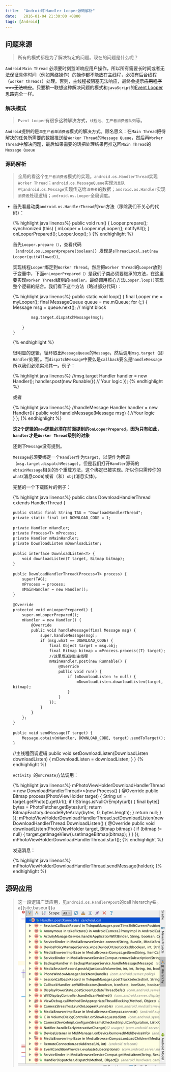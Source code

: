 ```yaml
---
title:  "Android中Handler Looper源码解析"
date:   2016-01-04 21:30:00 +0800
tags: [Android]
---
```

## 问题来源

> 所有的模式都是为了解决特定的问题。现在的问题是什么呢？

`Android` `Main Thread` 必须要时刻监听响应用户操作，所以所有需要长时间或者无法保证具体时间（例如网络操作）的操作都不能放在主线程，必须有后台线程（`worker threads`）处理。否则，主线程被阻塞无法响应，最终会提示~~应用程序×××无法响应~~。只要稍一联想这种解决问题的模式和`javaScript`的[Event Looper](http://www.ruanyifeng.com/blog/2013/10/event_loop.html)思路完全一样。

### 解决模式

> `Event Looper`有很多这种解决方式，`线程池`、`生产者消费者队列`等。

`Android`提供的是`单生产者单消费者`模式的解决方式。顾名思义：在`Main Thread`把待解决的任务所需要的数据推送给`Worker Thread`的`Message Queue`，然后再`Worker Thread`中解决问题，最后如果需要的话把处理结果再推送回`Main Thread`的`Message Queue`

### 源码解析

> 全局的看这个`生产者消费者`模式的实现。`android.os.HandlerThread`实现`Worker Thread`；`android.os.MessageQueue`实现`消息队列`;`android.os.Message`实现传送给`消费者`的数据；`android.os.Handler`实现`消费者`处理逻辑；`android.os.Looper`全局调度。

- 首先看启动类`android.os.HandlerThread`的`run`方法（移除我们不关心的代码）：
  
  {% highlight java linenos%}
  public void run() {
          Looper.prepare();
          synchronized (this) {
              mLooper = Looper.myLooper();
              notifyAll();
          }
          onLooperPrepared();
          Looper.loop();
      }
  {% endhighlight %}
  
  首先`Looper.prepare（）`，查看代码（`android.os.Looper#prepare(boolean)`）发现是`sThreadLocal.set(new Looper(quitAllowed))`,
  
  实现线程`Looper`绑定到`Worker Thread`。然后把`Worker Thread`的`Looper`放到于变量中，下面`onLooperPrepared（）`是我们子类必须要继承的方法，在这里要实现`Worker Thread`级别的`Handler`。最终调用核心方法`Looper.loop()`实现整个逻辑的结合。我们看下这个方法（略过部分代码）：
  
  {% highlight java linenos%}
  public static void loop() {
          final Looper me = myLooper();
          final MessageQueue queue = me.mQueue;
           for (;;) {
              Message msg = queue.next(); // might block
            
              msg.target.dispatchMessage(msg);
  
          }
      }
  {% endhighlight %}
  
  很明显的逻辑，循环取出`MessageQueue`的`Message`，然后调用`msg.target`（即`Handler`处理）。而`dispatchMessage`中要么是`callback`要么是`handleMessage`所以我们必须实现其一。例子：
  
  {% highlight java linenos%}
  //msg.target
  Handler handler = new Handler();
  handler.post(new Runable(){
    // Your logic
  });
  {% endhighlight %}
  
  或者
  
  {% highlight java linenos%}
  //handleMessage
  Handler handler = new Handler(){
    public void handleMessage(Message msg) {
      //Your logic  
    }
  };
  {% endhighlight %}
  
  **这2个逻辑的`new`逻辑必须在前面提到的`onLooperPrepared`，因为只有如此，`handler`才是`Worker Thread`级别的对象**
  
  还剩下`Message`没有提到。
  
  `Message`必须要绑定一个`Handler`作为`target`，以便作为回调（`msg.target.dispatchMessage`）。但是我们打开`Handler`源码的`obtainMessage`相关的5个重载方法，这个绑定已被实现。所以你只需传你的`what`(消息code)或者（和）`obj`(消息实体)。
  
  完整的一个下载图片的例子：
  
  {% highlight java linenos%}
  public class DownloadHandlerThread<T> extends HandlerThread {
  
      public static final String TAG = "DownloadHandlerThread";
      private static final int DOWNLOAD_CODE = 1;
  
      private Handler mHandler;
      private Process<T> mProcess;
      private Handler mMainHandler;
      private DownloadListen mDownloadListen;
  
      public interface DownloadListen<T> {
          void downloadListen(T target, Bitmap bitmap);
      }
  
      public DownloadHandlerThread(Process<T> process) {
          super(TAG);
          mProcess = process;
          mMainHandler = new Handler();
      }
  
      @Override
      protected void onLooperPrepared() {
          super.onLooperPrepared();
          mHandler = new Handler() {
              @Override
              public void handleMessage(final Message msg) {
                  super.handleMessage(msg);
                  if (msg.what == DOWNLOAD_CODE) {
                      final Object target = msg.obj;
                      final Bitmap bitmap = mProcess.process((T) target);
                      //这里发送到到主线程
                      mMainHandler.post(new Runnable() {
                          @Override
                          public void run() {
                              if (mDownloadListen != null) {
                                  mDownloadListen.downloadListen(target, bitmap);
                              }
                          }
                      });
                  }
              }
          };
      }
  
      public void sendMessage(T target) {
          Message.obtain(mHandler, DOWNLOAD_CODE, target).sendToTarget();
      }
  	//主线程回调逻辑
      public void setDownloadListen(DownloadListen downloadListen) {
          mDownloadListen = downloadListen;
      }
  }
  {% endhighlight %}
  
  `Activity `的`onCreate`方法调用：
  
  {% highlight java linenos%}
  mPhotoViewHolderDownloadHandlerThread = new DownloadHandlerThread<>(new Process<PhotoViewHolder>() {
              @Override
              public Bitmap process(PhotoViewHolder target) {
                  String url = target.getPhoto().getUrl();
                  if (!Strings.isNullOrEmpty(url)) {
                      final byte[] bytes = PhotoFetcher.getBytes(url);
                      return BitmapFactory.decodeByteArray(bytes, 0, bytes.length);
                  }
                  return null;
              }
          });
          mPhotoViewHolderDownloadHandlerThread.setDownloadListen(new DownloadHandlerThread.DownloadListen<PhotoViewHolder>() {
              @Override
              public void downloadListen(PhotoViewHolder target, Bitmap bitmap) {
                  if (bitmap != null) {
                      target.getImageView().setImageBitmap(bitmap);
                  }
              }
          });
          mPhotoViewHolderDownloadHandlerThread.start();
  {% endhighlight %}
  
  发送消息：
  
  {% highlight java linenos%}
  mPhotoViewHolderDownloadHandlerThread.sendMessage(holder);
  {% endhighlight %} 
  

## 源码应用

  > 这一段逻辑广泛应用，见`android.os.Handler#post`的call hierarchy😀。
  a{{site.baseurl}}a
  ![call hierarchy](/assets/images/post_call_hierarchy.png)













